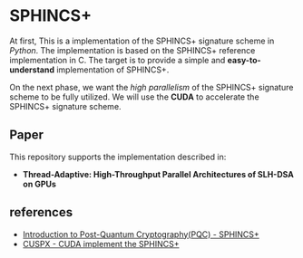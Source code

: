 # SPHINCS+

At first, This is a implementation of the SPHINCS+ signature scheme in _Python_. The implementation is based on the SPHINCS+ reference implementation in C. The target is to provide a simple and **easy-to-understand** implementation of SPHINCS+.

On the next phase, we want the _high parallelism_ of the SPHINCS+ signature scheme to be fully utilized. We will use the **CUDA** to accelerate the SPHINCS+ signature scheme.

## Paper

This repository supports the implementation described in:
- **Thread-Adaptive: High-Throughput Parallel Architectures of SLH-DSA on GPUs**

## references

- [Introduction to Post-Quantum Cryptography(PQC) - SPHINCS+](https://hackmd.io/@john03690248/S1ygPfgo5)
- [CUSPX - CUDA implement the SPHINCS+](https://github.com/wzh009888/CUSPX/tree/4d5a831a9db766e69cefe23d0a1689f28acdae69)
